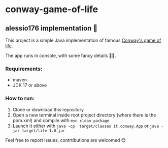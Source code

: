 # conway-game-of-life
## alessio176 implementation 👀

This project is a simple Java implementation of famous [Conway's game of life](https://en.wikipedia.org/wiki/Conway's_Game_of_Life).

The app runs in console, with some fancy details 🎨✨.

### Requirements:
- maven
- JDK 17 or above

### How  to run:
1. Clone or download this repository
1. Open a new terminal inside root project directory (where there is the pom.xml) and compile with ```mvn clean package```
1. Launch it either with ```java -cp  target/classes it.conway.App``` or ```java -jar target/life-1.0.jar```

Feel free to report issues, contrtibutions are welcomed 😌
